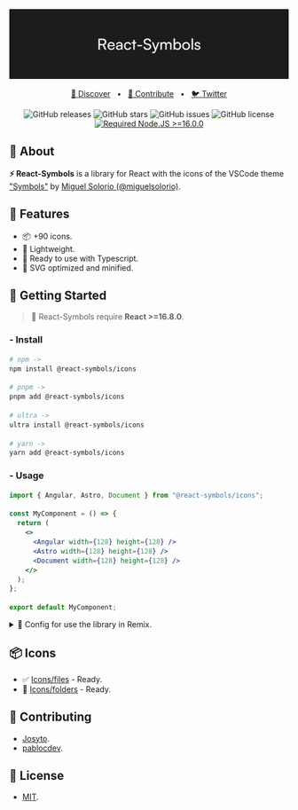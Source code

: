<div align="center">
<a href="https://react-symbols.vercel.app/">
<img src="website/public/images/banner.png">
</a>

<p></p>

<a href="https://react-symbols.vercel.app/">🔎 Discover</a>
<span>&nbsp;&nbsp;•&nbsp;&nbsp;</span>
<a href="#-getting-started">🤝 Contribute</a>
<span>&nbsp;&nbsp;•&nbsp;&nbsp;</span>
<a href="https://twitter.com/pheralb_">🐦 Twitter</a>

![GitHub releases](https://img.shields.io/github/release/pheralb/react-symbols)
![GitHub stars](https://img.shields.io/github/stars/pheralb/react-symbols)
![GitHub issues](https://img.shields.io/github/issues/pheralb/react-symbols)
![GitHub license](https://img.shields.io/github/license/pheralb/react-symbols)
[![Required Node.JS >=16.0.0](https://img.shields.io/static/v1?label=node&message=%20%3E=16.0.0&logo=node.js&color=3f893e)](https://nodejs.org/about/releases)

</div>

## 🤔 About

**⚡ React-Symbols** is a library for React with the icons of the VSCode theme ["Symbols"](https://marketplace.visualstudio.com/items?itemName=miguelsolorio.symbols) by [Miguel Solorio (@miguelsolorio)](https://github.com/miguelsolorio).

## 🎉 Features

- 📦 +90 icons.
- 🍃 Lightweight.
- 💙 Ready to use with Typescript.
- 🧡 SVG optimized and minified.

## 🚀 Getting Started

> 🚧 React-Symbols require **React >=16.8.0**.

### - Install

```bash
# npm ->
npm install @react-symbols/icons

# pnpm ->
pnpm add @react-symbols/icons

# ultra ->
ultra install @react-symbols/icons

# yarn ->
yarn add @react-symbols/icons
```

### - Usage

```jsx
import { Angular, Astro, Document } from "@react-symbols/icons";

const MyComponent = () => {
  return (
    <>
      <Angular width={128} height={128} />
      <Astro width={128} height={128} />
      <Document width={128} height={128} />
    </>
  );
};

export default MyComponent;
```

<details>
  <summary>📀 Config for use the library in Remix.</summary>


```js
// Add in the remix.config.js:

module.exports = {
  ...
  serverDependenciesToBundle: ["@react-symbols/icons"], // <-
  ...
};
```

- [Importing ESM Packages - Remix Docs](https://remix.run/docs/en/v1/pages/gotchas#importing-esm-packages).
</details>

## 📦 Icons

- ✅ [Icons/files](https://github.com/miguelsolorio/vscode-symbols/tree/main/src/icons/files) - Ready.
- 🧩 [Icons/folders](https://github.com/miguelsolorio/vscode-symbols/tree/main/src/icons/folders) - Ready.

## 🙌 Contributing

- [Josyto](https://github.com/Josyto).
- [pablocdev](https://github.com/pablocdev).

## 🔑 License

- [MIT](https://github.com/pheralb/react-symbols/blob/main/LICENSE).
